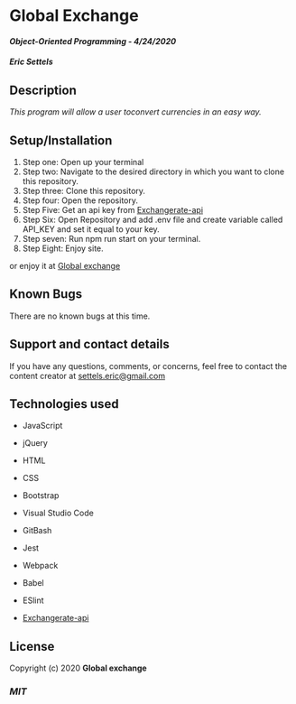 # Global Exchange

#### _Object-Oriented Programming_ - _4/24/2020_

#### _Eric Settels_

## **Description**

_This program will allow a user toconvert currencies in an easy way._

## **Setup/Installation**

1. Step one: Open up your terminal
2. Step two: Navigate to the desired directory in which you want to clone this repository.
3. Step three: Clone this repository.
4. Step four: Open the repository.
5. Step Five: Get an api key from  [Exchangerate-api](https://www.exchangerate-api.com/)
6. Step Six: Open Repository and add .env file and create variable called API_KEY and set it equal to your key. 
7. Step seven: Run npm run start on your terminal. 
8. Step Eight: Enjoy site. 

or enjoy it at [Global exchange](https://confident-bartik-6f707a.netlify.app/)

## **Known Bugs**

There are no known bugs at this time.

## **Support and contact details**

If you have any questions, comments, or concerns, feel free to contact the content creator at settels.eric@gmail.com 


## **Technologies used**

* JavaScript

* jQuery

* HTML

* CSS

* Bootstrap

* Visual Studio Code

* GitBash

* Jest

* Webpack

* Babel

* ESlint

*  [Exchangerate-api](https://www.exchangerate-api.com/)

## **License**

Copyright (c) 2020 **Global exchange**

### **_MIT_**